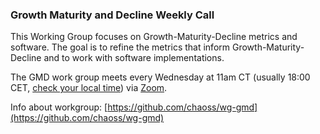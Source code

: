 ### Growth Maturity and Decline Weekly Call

This Working Group focuses on Growth-Maturity-Decline metrics and software. The goal is to refine the metrics that inform Growth-Maturity-Decline and to work with software implementations.

The GMD work group meets every Wednesday at 11am CT (usually 18:00 CET, [check your local time](http://arewemeetingyet.com/Chicago/2018-11-07/11:00/w/CHAOSS%20GMD%20Meeting#eyJ1cmwiOiJodHRwczovL3Vub21haGEuem9vbS51cy9qLzcyMDQzMTI4OCJ9)) via [Zoom](https://unomaha.zoom.us/j/720431288).

Info about workgroup: [https://github.com/chaoss/wg-gmd](https://github.com/chaoss/wg-gmd)
